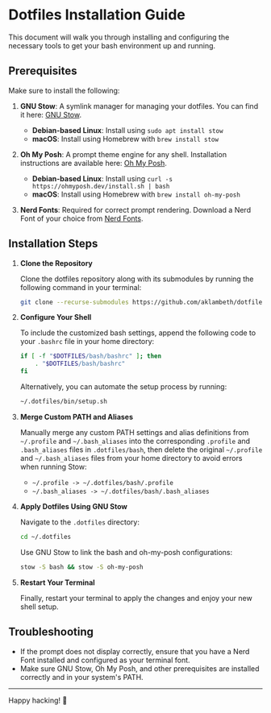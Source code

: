 # Dotfiles Installation Guide

This document will walk you through installing and configuring the necessary tools to get your bash environment up and running.

## Prerequisites

Make sure to install the following:

1. **GNU Stow**: A symlink manager for managing your dotfiles. You can find it here: [GNU Stow](https://www.gnu.org/software/stow/).

   - **Debian-based Linux**: Install using `sudo apt install stow`
   - **macOS**: Install using Homebrew with `brew install stow`

2. **Oh My Posh**: A prompt theme engine for any shell. Installation instructions are available here: [Oh My Posh](https://ohmyposh.dev/).

   - **Debian-based Linux**: Install using `curl -s https://ohmyposh.dev/install.sh | bash`
   - **macOS**: Install using Homebrew with `brew install oh-my-posh`

3. **Nerd Fonts**: Required for correct prompt rendering. Download a Nerd Font of your choice from [Nerd Fonts](https://www.nerdfonts.com/).

## Installation Steps

1. **Clone the Repository**

   Clone the dotfiles repository along with its submodules by running the following command in your terminal:

   ```sh
   git clone --recurse-submodules https://github.com/aklambeth/dotfiles-bash.git ~/.dotfiles
   ```

2. **Configure Your Shell**

   To include the customized bash settings, append the following code to your `.bashrc` file in your home directory:

   ```sh
   if [ -f "$DOTFILES/bash/bashrc" ]; then
       . "$DOTFILES/bash/bashrc"
   fi
   ```

   Alternatively, you can automate the setup process by running:

   ```sh
   ~/.dotfiles/bin/setup.sh
   ```

3. **Merge Custom PATH and Aliases**

   Manually merge any custom PATH settings and alias definitions from `~/.profile` and `~/.bash_aliases` into the corresponding `.profile` and `.bash_aliases` files in `.dotfiles/bash`, then delete the original `~/.profile` and `~/.bash_aliases` files from your home directory to avoid errors when running Stow:

   - `~/.profile -> ~/.dotfiles/bash/.profile`
   - `~/.bash_aliases -> ~/.dotfiles/bash/.bash_aliases`

4. **Apply Dotfiles Using GNU Stow**

   Navigate to the `.dotfiles` directory:

   ```sh
   cd ~/.dotfiles
   ```

   Use GNU Stow to link the bash and oh-my-posh configurations:

   ```sh
   stow -S bash && stow -S oh-my-posh
   ```

5. **Restart Your Terminal**

   Finally, restart your terminal to apply the changes and enjoy your new shell setup.

## Troubleshooting

- If the prompt does not display correctly, ensure that you have a Nerd Font installed and configured as your terminal font.
- Make sure GNU Stow, Oh My Posh, and other prerequisites are installed correctly and in your system's PATH.

---

Happy hacking! 🎉

